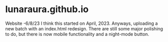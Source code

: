 # lunaraura.github.io
Website
-6/8/23
I think this started on April, 2023.
Anyways, uploading a new batch with an index.html redesign. There are still some major polishing to do, but there is now mobile functionality and a night-mode button.
